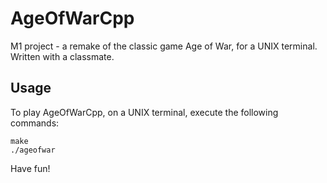 # AgeOfWarCpp

M1 project - a remake of the classic game Age of War, for a UNIX terminal.
Written with a classmate.

## Usage

To play AgeOfWarCpp, on a UNIX terminal, execute the following commands:
```
make
./ageofwar
```
Have fun!
